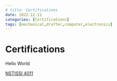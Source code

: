 ```yaml
---
# title: Certifications
date: 2022-12-11
categories: [Certifications]
tags: [mechanical,drafter,computer,electronics]
---
```

# Certifications

Hello World

[NSTISSI 4011](/PDF-Doc-Folder/cert4011.pdf)
